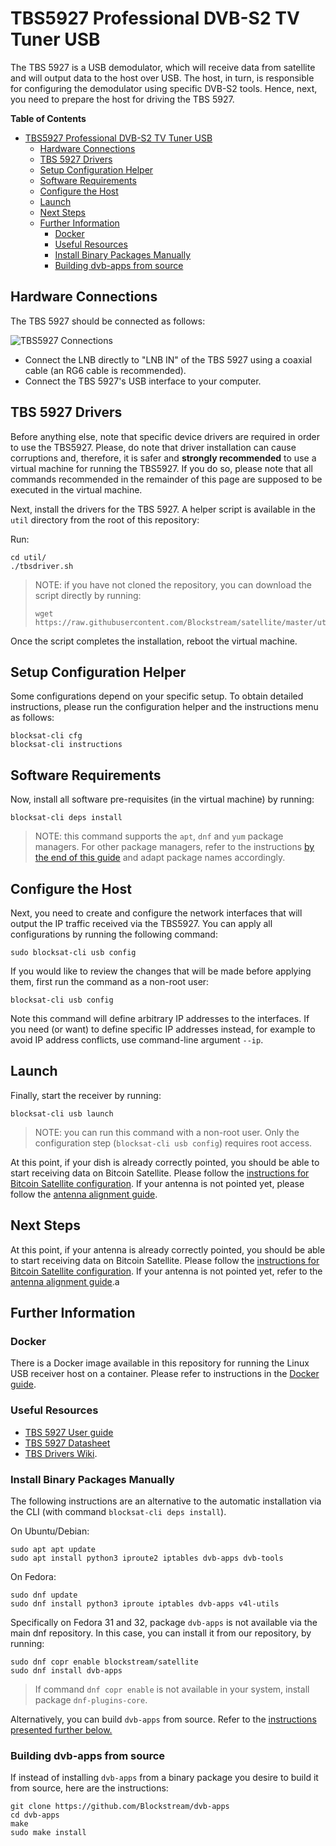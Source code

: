 # TBS5927 Professional DVB-S2 TV Tuner USB

The TBS 5927 is a USB demodulator, which will receive data from satellite and
will output data to the host over USB. The host, in turn, is responsible for
configuring the demodulator using specific DVB-S2 tools. Hence, next, you need
to prepare the host for driving the TBS 5927.

<!-- markdown-toc start - Don't edit this section. Run M-x markdown-toc-generate-toc again -->
**Table of Contents**

- [TBS5927 Professional DVB-S2 TV Tuner USB](#tbs5927-professional-dvb-s2-tv-tuner-usb)
    - [Hardware Connections](#hardware-connections)
    - [TBS 5927 Drivers](#tbs-5927-drivers)
    - [Setup Configuration Helper](#setup-configuration-helper)
    - [Software Requirements](#software-requirements)
    - [Configure the Host](#configure-the-host)
    - [Launch](#launch)
    - [Next Steps](#next-steps)
    - [Further Information](#further-information)
        - [Docker](#docker)
        - [Useful Resources](#useful-resources)
        - [Install Binary Packages Manually](#install-binary-packages-manually)
        - [Building dvb-apps from source](#building-dvb-apps-from-source)

<!-- markdown-toc end -->

## Hardware Connections

The TBS 5927 should be connected as follows:

![TBS5927 Connections](img/usb_connections.png?raw=true "TBS5927 Connections")

- Connect the LNB directly to "LNB IN" of the TBS 5927 using a coaxial cable (an
  RG6 cable is recommended).
- Connect the TBS 5927's USB interface to your computer.

## TBS 5927 Drivers

Before anything else, note that specific device drivers are required in order to
use the TBS5927. Please, do note that driver installation can cause corruptions
and, therefore, it is safer and **strongly recommended** to use a virtual
machine for running the TBS5927. If you do so, please note that all commands
recommended in the remainder of this page are supposed to be executed in the
virtual machine.

Next, install the drivers for the TBS 5927. A helper script is available in the
`util` directory from the root of this repository:

Run:

```
cd util/
./tbsdriver.sh
```

> NOTE: if you have not cloned the repository, you can download the script
> directly by running:
>
> ```
> wget https://raw.githubusercontent.com/Blockstream/satellite/master/util/tbsdriver.sh
> ```

Once the script completes the installation, reboot the virtual machine.

## Setup Configuration Helper

Some configurations depend on your specific setup. To obtain detailed
instructions, please run the configuration helper and the instructions menu as
follows:

```
blocksat-cli cfg
blocksat-cli instructions
```

## Software Requirements

Now, install all software pre-requisites (in the virtual machine) by running:

```
blocksat-cli deps install
```

> NOTE: this command supports the `apt`, `dnf` and `yum` package managers. For
> other package managers, refer to the instructions [by the end of this
> guide](#install-binary-packages-manually) and adapt package names accordingly.

## Configure the Host

Next, you need to create and configure the network interfaces that will output
the IP traffic received via the TBS5927. You can apply all configurations by
running the following command:

```
sudo blocksat-cli usb config
```

If you would like to review the changes that will be made before applying them,
first run the command as a non-root user:

```
blocksat-cli usb config
```

Note this command will define arbitrary IP addresses to the interfaces. If you
need (or want) to define specific IP addresses instead, for example to avoid IP
address conflicts, use command-line argument `--ip`.

## Launch

Finally, start the receiver by running:

```
blocksat-cli usb launch
```

> NOTE: you can run this command with a non-root user. Only the configuration
> step (`blocksat-cli usb config`) requires root access.

At this point, if your dish is already correctly pointed, you should be able to
start receiving data on Bitcoin Satellite. Please follow the [instructions for
Bitcoin Satellite configuration](bitcoin.md). If your antenna is not pointed
yet, please follow the [antenna alignment guide](antenna-pointing.md).

## Next Steps

At this point, if your antenna is already correctly pointed, you should be able
to start receiving data on Bitcoin Satellite. Please follow the [instructions
for Bitcoin Satellite configuration](bitcoin.md). If your antenna is not pointed
yet, refer to the [antenna alignment guide](antenna-pointing.md).a

## Further Information

### Docker

There is a Docker image available in this repository for running the Linux USB
receiver host on a container. Please refer to instructions in the [Docker
guide](../docker/README.md).

### Useful Resources

- [TBS 5927 User guide](https://www.tbsiptv.com/download/tbs5927/tbs5957_user_guide.pdf)
- [TBS 5927 Datasheet](https://www.tbsiptv.com/download/tbs5927/tbs5927_professtional_dvb-S2_TV_Tuner_USB_data_sheet.pdf)
- [TBS Drivers Wiki](https://github.com/tbsdtv/linux_media/wiki).

### Install Binary Packages Manually

The following instructions are an alternative to the automatic installation via
the CLI (with command `blocksat-cli deps install`).

On Ubuntu/Debian:

```
sudo apt apt update
sudo apt install python3 iproute2 iptables dvb-apps dvb-tools
```

On Fedora:

```
sudo dnf update
sudo dnf install python3 iproute iptables dvb-apps v4l-utils
```

Specifically on Fedora 31 and 32, package `dvb-apps` is not available via the
main dnf repository. In this case, you can install it from our repository, by
running:

```
sudo dnf copr enable blockstream/satellite
sudo dnf install dvb-apps
```

> If command `dnf copr enable` is not available in your system, install package
> `dnf-plugins-core`.

Alternatively, you can build `dvb-apps` from source. Refer to the [instructions
presented further below.](#building-dvb-apps-from-source)


### Building dvb-apps from source

If instead of installing `dvb-apps` from a binary package you desire to build it
from source, here are the instructions:

```
git clone https://github.com/Blockstream/dvb-apps
cd dvb-apps
make
sudo make install
```

